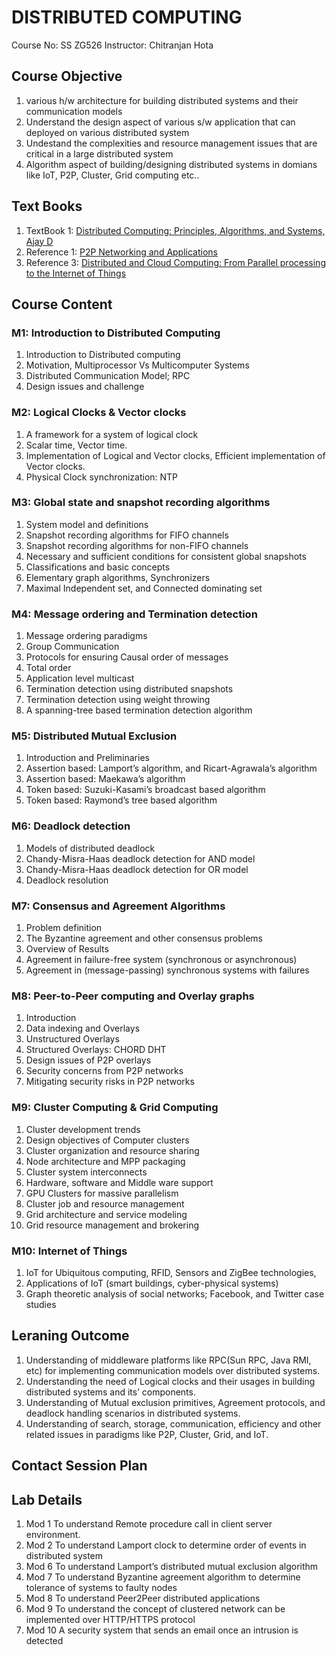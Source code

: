 # DISTRIBUTED COMPUTING
Course No: SS ZG526
Instructor: Chitranjan Hota

## Course Objective

1. various h/w architecture for building distributed systems and their communication models
2. Understand the design aspect of various s/w application that can deployed on various distributed system
3. Undestand the complexities and resource management issues that are critical in a large distributed system
4. Algorithm aspect of building/designing distributed systems in domians like IoT, P2P, Cluster, Grid computing etc..

## Text Books

1. TextBook 1: [Distributed Computing: Principles, Algorithms, and Systems, Ajay D](https://www.amazon.in/Distributed-Computing-Principles-Algorithms-Systems/dp/0521189845)
2. Reference 1: [P2P Networking and Applications](https://www.amazon.in/Networking-Applications-Morgan-Kaufmann-Hardcover/dp/0123742145)
3. Reference 3: [Distributed and Cloud Computing: From Parallel processing to the Internet of Things](https://www.amazon.in/Distributed-Cloud-Computing-Parallel-Processing/dp/9381269238/ref=sr_1_1?keywords=Distributed+and+Cloud+Computing%3A+From+Parallel+processing+to+the+Internet+of+Things&qid=1567394977&s=books&sr=1-1)

## Course Content

### M1: Introduction to Distributed Computing 

1. Introduction to Distributed computing
2. Motivation, Multiprocessor Vs Multicomputer Systems
3. Distributed Communication Model; RPC
4. Design issues and challenge

### M2: Logical Clocks & Vector clocks

1. A framework for a system of logical clock
2. Scalar time, Vector time.
3. Implementation of Logical and Vector clocks, Efficient implementation of Vector clocks.
4. Physical Clock synchronization: NTP

### M3: Global state and snapshot recording algorithms

1. System model and definitions
2. Snapshot recording algorithms for FIFO channels
3. Snapshot recording algorithms for non-FIFO channels
4. Necessary and sufficient conditions for consistent global snapshots
5. Classifications and basic concepts
6. Elementary graph algorithms, Synchronizers
7. Maximal Independent set, and Connected dominating set

### M4: Message ordering and Termination detection

1. Message ordering paradigms
2. Group Communication
3. Protocols for ensuring Causal order of messages
4. Total order
5. Application level multicast
6. Termination detection using distributed snapshots
7. Termination detection using weight throwing
8. A spanning-tree based termination detection algorithm

### M5: Distributed Mutual Exclusion

1. Introduction and Preliminaries
2. Assertion based: Lamport’s algorithm, and Ricart-Agrawala’s algorithm
3. Assertion based: Maekawa’s algorithm
4. Token based: Suzuki-Kasami’s broadcast based algorithm
5. Token based: Raymond’s tree based algorithm

### M6: Deadlock detection

1. Models of distributed deadlock
2. Chandy-Misra-Haas deadlock detection for AND model
3. Chandy-Misra-Haas deadlock detection for OR model
4. Deadlock resolution

### M7: Consensus and Agreement Algorithms

1. Problem definition
2. The Byzantine agreement and other consensus problems
3. Overview of Results
4. Agreement in failure-free system (synchronous or asynchronous)
5. Agreement in (message-passing) synchronous systems with failures

### M8: Peer-to-Peer computing and Overlay graphs

1. Introduction
2. Data indexing and Overlays
3. Unstructured Overlays
4. Structured Overlays: CHORD DHT
5. Design issues of P2P overlays
6. Security concerns from P2P networks
7. Mitigating security risks in P2P networks

### M9: Cluster Computing & Grid Computing

1. Cluster development trends
2. Design objectives of Computer clusters
3. Cluster organization and resource sharing
4. Node architecture and MPP packaging
5. Cluster system interconnects
6. Hardware, software and Middle ware support
7. GPU Clusters for massive parallelism
8. Cluster job and resource management
9. Grid architecture and service modeling
10. Grid resource management and brokering

### M10: Internet of Things

1. IoT for Ubiquitous computing, RFID, Sensors and ZigBee technologies,
2. Applications of IoT (smart buildings, cyber-physical systems)
3. Graph theoretic analysis of social networks; Facebook, and Twitter case studies

## Leraning Outcome

1. Understanding of middleware platforms like RPC(Sun RPC, Java RMI, etc) for implementing communication models over distributed systems. 
2. Understanding the need of Logical clocks and their usages in building distributed systems and its’ components.
3. Understanding of Mutual exclusion primitives, Agreement protocols, and deadlock handling scenarios in distributed systems.  
4. Understanding of search, storage, communication, efficiency and other related issues in paradigms like P2P, Cluster, Grid, and IoT.

## Contact Session Plan

## Lab Details
1. Mod 1
    To understand Remote procedure call in client server environment.
2. Mod 2 
    To understand Lamport clock to determine order of events in distributed system
3. Mod 6
    To understand Lamport’s  distributed mutual exclusion algorithm
4. Mod 7
    To understand Byzantine agreement algorithm to determine tolerance of systems to faulty nodes
5. Mod 8
    To understand Peer2Peer distributed applications
6. Mod 9
    To understand the concept of clustered network can be implemented over HTTP/HTTPS protocol
7. Mod 10
    A security system that sends an email once an intrusion is detected